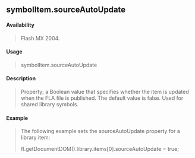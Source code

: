 ## symbolItem.sourceAutoUpdate

#### Availability

> Flash MX 2004.

#### Usage

> symbolItem.sourceAutoUpdate

#### Description

> Property; a Boolean value that specifies whether the item is updated when the FLA file is published. The default value is false. Used for shared library symbols.

#### Example

> The following example sets the sourceAutoUpdate property for a library item:
>
> fl.getDocumentDOM().library.items\[0\].sourceAutoUpdate = true;
